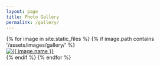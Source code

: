 ```yaml
---
layout: page
title: Photo Gallery
permalink: /gallery/
---
```


<div class="gallery">
  {% for image in site.static_files %}
    {% if image.path contains '/assets/images/gallery/' %}
      <div class="gallery-item">
        <a href="{{ image.path }}" target="_blank">
          <img src="{{ image.path }}" alt="{{ image.name }}">
        </a>
      </div>
    {% endif %}
  {% endfor %}
</div>
